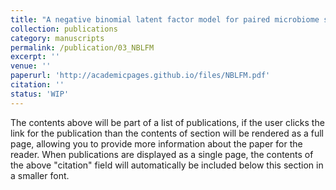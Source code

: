 ```yaml
---
title: "A negative binomial latent factor model for paired microbiome sequencing data"
collection: publications
category: manuscripts
permalink: /publication/03_NBLFM
excerpt: ''
venue: ''
paperurl: 'http://academicpages.github.io/files/NBLFM.pdf'
citation: ''
status: 'WIP'
---
```


The contents above will be part of a list of publications, if the user clicks the link for the publication than the contents of section will be rendered as a full page, allowing you to provide more information about the paper for the reader. When publications are displayed as a single page, the contents of the above "citation" field will automatically be included below this section in a smaller font.
